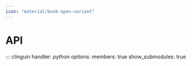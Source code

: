 ```yaml
---
icon: "material/book-open-variant"
---
```


# API

::: clinguin
    handler: python
    options:
      members: true
      show_submodules: true

